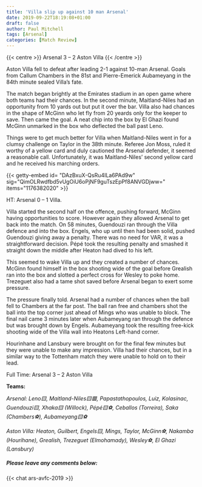 ```yaml
---
title: 'Villa slip up against 10 man Arsenal'
date: 2019-09-22T18:19:08+01:00
draft: false
author: Paul Mitchell
tags: [Arsenal]
categories: [Match Review]
---
```


{{< centre >}} Arsenal 3 – 2 Aston Villa {{< /centre >}}


Aston Villa fell to defeat after leading 2-1 against 10-man Arsenal. Goals from Callum Chambers in the 81st and Pierre-Emerick Aubameyang in the 84th minute sealed Villa’s fate.

The match began brightly at the Emirates stadium in an open game where both teams had their chances. In the second minute, Maitland-Niles had an opportunity from 10 yards out but put it over the bar. Villa also had chances in the shape of McGinn who let fly from 20 yeards only for the keeper to save. Then came the goal. A neat chip into the box by El Ghazi found McGinn unmarked in the box who deflected the ball past Leno.

Things were to get much better for Villa when Maitland-Niles went in for a clumsy challenge on Taylor in the 38th minute. Referee Jon Moss, ruled it worthy of a yellow card and duly cautioned the Arsenal defender, it seemed a reasonable call. Unfortunately, it was Maitland-Niles’ second yellow card and he received his marching orders.

{{< getty-embed id= "DAzBxuX-QsRu4ILa6PAd9w"
                sig="QimOLRwdfbd5vUgOiU6oPjNF9guTszEpPf8ANVGDjww=" 
                items="1176382020" >}}

HT: Arsenal 0 – 1 Villa.

Villa started the second half on the offence, pushing forward, McGinn having opportunities to score. However again they allowed Arsenal to get back into the match. On 58 minutes, Guendouzi ran through the Villa defence and into the box. Engels, who up until then had been solid, pushed Guendouzi giving away a penalty. There was no need for VAR, it was a straightforward decision. Pépé took the resulting penalty and smashed it straight down the middle after Heaton had dived to his left.

This seemed to wake Villa up and they created a number of chances. McGinn found himself in the box shooting wide of the goal before Grealish ran into the box and slotted a perfect cross for Wesley to poke home. Trezeguet also had a tame shot saved before Arsenal began to exert some pressure.

The pressure finally told. Arsenal had a number of chances when the ball fell to Chambers at the far post. The ball ran free and chambers shot the ball into the top corner just ahead of Mings who was unable to block. The final nail came 3 minutes later when Aubameyang ran through the defence but was brought down by Engels. Aubameyang took the resulting free-kick shooting wide of the Villa wall into Heatons Left-hand corner.

Hourinhane and Lansbury were brought on for the final few minutes but they were unable to make any impression. Villa had their chances, but in a similar way to the Tottenham match they were unable to hold on to their lead.

Full Time: Arsenal 3 – 2 Aston Villa

**Teams:**

*Arsenal: Leno🟨, Maitland-Niles🟨🟥, Papastathopoulos, Luiz, Kolasinac, Guendouzi🟨, Xhaka🟨 (Willock), Pépé🟨⚽️, Ceballos (Torreira), Saka (Chambers⚽️), Aubameyang🟨⚽️*

*Aston Villa: Heaton, Guilbert, Engels🟨, Mings, Taylor, McGinn⚽️, Nakamba (Hourihane), Grealish, Trezeguet (Elmohamady), Wesley⚽️, El Ghazi (Lansbury)*

##### Please leave any comments below:

{{< chat ars-avfc-2019 >}}